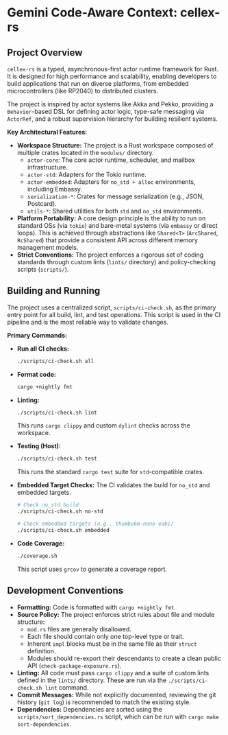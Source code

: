 # Gemini Code-Aware Context: cellex-rs

## Project Overview

`cellex-rs` is a typed, asynchronous-first actor runtime framework for Rust. It is designed for high performance and scalability, enabling developers to build applications that run on diverse platforms, from embedded microcontrollers (like RP2040) to distributed clusters.

The project is inspired by actor systems like Akka and Pekko, providing a `Behavior`-based DSL for defining actor logic, type-safe messaging via `ActorRef`, and a robust supervision hierarchy for building resilient systems.

**Key Architectural Features:**

*   **Workspace Structure:** The project is a Rust workspace composed of multiple crates located in the `modules/` directory.
    *   `actor-core`: The core actor runtime, scheduler, and mailbox infrastructure.
    *   `actor-std`: Adapters for the Tokio runtime.
    *   `actor-embedded`: Adapters for `no_std + alloc` environments, including Embassy.
    *   `serialization-*`: Crates for message serialization (e.g., JSON, Postcard).
    *   `utils-*`: Shared utilities for both `std` and `no_std` environments.
*   **Platform Portability:** A core design principle is the ability to run on standard OSs (via `tokio`) and bare-metal systems (via `embassy` or direct loops). This is achieved through abstractions like `Shared<T>` (`ArcShared`, `RcShared`) that provide a consistent API across different memory management models.
*   **Strict Conventions:** The project enforces a rigorous set of coding standards through custom lints (`lints/` directory) and policy-checking scripts (`scripts/`).

## Building and Running

The project uses a centralized script, `scripts/ci-check.sh`, as the primary entry point for all build, lint, and test operations. This script is used in the CI pipeline and is the most reliable way to validate changes.

**Primary Commands:**

*   **Run all CI checks:**
    ```bash
    ./scripts/ci-check.sh all
    ```

*   **Format code:**
    ```bash
    cargo +nightly fmt
    ```

*   **Linting:**
    ```bash
    ./scripts/ci-check.sh lint
    ```
    This runs `cargo clippy` and custom `dylint` checks across the workspace.

*   **Testing (Host):**
    ```bash
    ./scripts/ci-check.sh test
    ```
    This runs the standard `cargo test` suite for `std`-compatible crates.

*   **Embedded Target Checks:** The CI validates the build for `no_std` and embedded targets.
    ```bash
    # Check no_std build
    ./scripts/ci-check.sh no-std

    # Check embedded targets (e.g., thumbv6m-none-eabi)
    ./scripts/ci-check.sh embedded
    ```

*   **Code Coverage:**
    ```bash
    ./coverage.sh
    ```
    This script uses `grcov` to generate a coverage report.

## Development Conventions

*   **Formatting:** Code is formatted with `cargo +nightly fmt`.
*   **Source Policy:** The project enforces strict rules about file and module structure:
    *   `mod.rs` files are generally disallowed.
    *   Each file should contain only one top-level type or trait.
    *   Inherent `impl` blocks must be in the same file as their `struct` definition.
    *   Modules should re-export their descendants to create a clean public API (`check-package-exposure.rs`).
*   **Linting:** All code must pass `cargo clippy` and a suite of custom lints defined in the `lints/` directory. These are run via the `./scripts/ci-check.sh lint` command.
*   **Commit Messages:** While not explicitly documented, reviewing the git history (`git log`) is recommended to match the existing style.
*   **Dependencies:** Dependencies are sorted using the `scripts/sort_dependencies.rs` script, which can be run with `cargo make sort-dependencies`.

